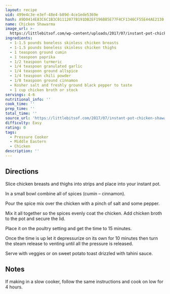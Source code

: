 ```yaml
---
layout: recipe
uid: 499e4c3e-e3ef-48e4-b89d-4ce1ede5369e
hash: A9D0414E83C6C1B3C01112077B191DB2EF196B85E77F4CF1346CF55E44AE2130
name: Chicken Shawarma
image_url: >-
  https://littlebitsof.com/wp-content/uploads/2017/07/instant-pot-chicken-shawarma-3-450x675.png
ingredients:
  - 1-1.5 pounds boneless skinless chicken breasts
  - 1-1.5 pounds boneless skinless chicken thighs
  - 1 teaspoon ground cumin
  - 1 teaspoon paprika
  - 1/2 teaspoon turmeric
  - 1/4 teaspoon granulated garlic
  - 1/4 teaspoon ground allspice
  - 1/4 teaspoon chili powder
  - 1/8 teaspoon ground cinnamon
  - Kosher salt and freshly ground black pepper to taste
  - 1 cup chicken broth or stock
servings: 4-6
nutritional_info: ''
cook_time: ''
prep_time: ''
total_time: ''
source_url: 'https://littlebitsof.com/2017/07/instant-pot-chicken-shawarma/'
difficulty: Easy
rating: 0
tags:
  - Pressure Cooker
  - Middle Eastern
  - Chicken
description: ''
---
```

## Directions

Slice chicken breasts and thighs into strips and place into your instant pot.

In a small bowl combine all of spices (cumin – cinnamon).

Pour the spice mix over the chicken with a pinch of salt and some pepper.

Mix it all together so the spices evenly coat the chicken. Add chicken broth to the pot and secure the lid.

Place it on the poultry setting and get the time to 15 minutes.

Once the time is up let it depressurize on its own for 10 minutes then turn the steam release to venting until all the pressure is released.

Serve with veggies or on sweet potato toast drizzled with tahini sauce.
## Notes

If making in a slow cooker, follow the same instructions and cook on low for 4 hours.
